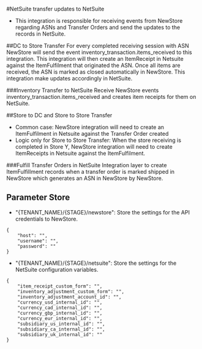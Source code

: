 #NetSuite transfer updates to NetSuite
- This integration is responsible for receiving events from NewStore regarding ASNs and Transfer Orders and send the updates to the records in NetSuite.

##DC to Store Transfer
For every completed receiving session with ASN NewStore will send the event inventory_transaction.items_received to this integration. This integration will then create an ItemReceipt in Netsuite against the ItemFulfilment that originated the ASN. Once all items are received, the ASN is marked as closed automatically in NewStore. This integration make updates accordingly in NetSuite.

###Inventory Transfer to NetSuite
Receive NewStore events inventory_transaction.items_received and creates item receipts for them on NetSuite.

##Store to DC and Store to Store Transfer
- Common case: NewStore integration will need to create an ItemFulfilment in Netsuite against the Transfer Order created
- Logic only for Store to Store Transfer: When the store receiving is completed in Store Y, NewStore integration will need to create ItemReceipts in Netsuite against the ItemFulfilment.

###Fulfill Transfer Orders in NetSuite
Integration layer to create ItemFulfillment records when a transfer order is marked shipped in NewStore which generates an ASN in NewStore by NewStore.

## Parameter Store
- "{TENANT_NAME}/{STAGE}/newstore": Store the settings for the API credentials to NewStore.
```
{
    "host": "",
    "username": "",
    "password": ""
}
```
- "{TENANT_NAME}/{STAGE}/netsuite": Store the settings for the NetSuite configuration variables.
```
{
    "item_receipt_custom_form": "",
    "inventory_adjustment_custom_form": "",
    "inventory_adjustment_account_id": "",
    "currency_usd_internal_id": "",
    "currency_cad_internal_id": "",
    "currency_gbp_internal_id": "",
    "currency_eur_internal_id": "",
    "subsidiary_us_internal_id": "",
    "subsidiary_ca_internal_id": "",
    "subsidiary_uk_internal_id": ""
}
```


